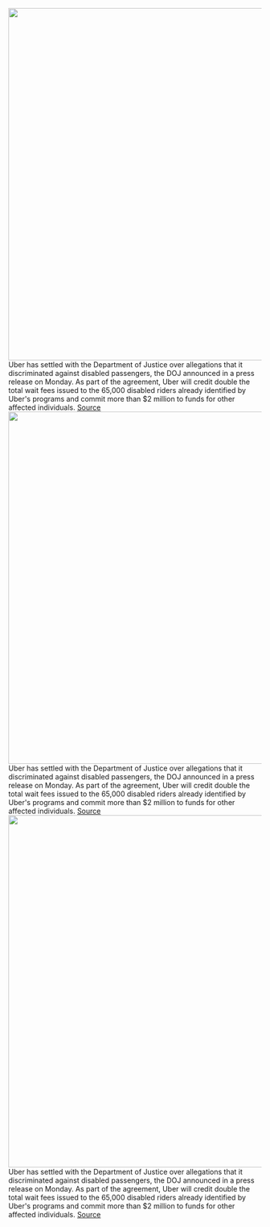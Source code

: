 <img src='https://cdn.vox-cdn.com/thumbor/Kahw1GHUSJTMRRDTo8SFtm9WcIw=/0x0:2040x1360/1200x800/filters:focal(857x517:1183x843)/cdn.vox-cdn.com/uploads/chorus_image/image/71148929/acastro_180524_1777_uber_0003.0.jpg' width='700px' /><br/>
Uber has settled with the Department of Justice over allegations that it discriminated against disabled passengers, the DOJ announced in a press release on Monday. As part of the agreement, Uber will credit double the total wait fees issued to the 65,000 disabled riders already identified by Uber's programs and commit more than $2 million to funds for other affected individuals.
<a href='https://www.theverge.com/2022/7/18/23268757/uber-disabled-riders-wait-waiver-lawsuit-settlement-ada-wheelchair'> Source <a/><img src='https://cdn.vox-cdn.com/thumbor/Kahw1GHUSJTMRRDTo8SFtm9WcIw=/0x0:2040x1360/1200x800/filters:focal(857x517:1183x843)/cdn.vox-cdn.com/uploads/chorus_image/image/71148929/acastro_180524_1777_uber_0003.0.jpg' width='700px' /><br/>
Uber has settled with the Department of Justice over allegations that it discriminated against disabled passengers, the DOJ announced in a press release on Monday. As part of the agreement, Uber will credit double the total wait fees issued to the 65,000 disabled riders already identified by Uber's programs and commit more than $2 million to funds for other affected individuals.
<a href='https://www.theverge.com/2022/7/18/23268757/uber-disabled-riders-wait-waiver-lawsuit-settlement-ada-wheelchair'> Source <a/><img src='https://cdn.vox-cdn.com/thumbor/Kahw1GHUSJTMRRDTo8SFtm9WcIw=/0x0:2040x1360/1200x800/filters:focal(857x517:1183x843)/cdn.vox-cdn.com/uploads/chorus_image/image/71148929/acastro_180524_1777_uber_0003.0.jpg' width='700px' /><br/>
Uber has settled with the Department of Justice over allegations that it discriminated against disabled passengers, the DOJ announced in a press release on Monday. As part of the agreement, Uber will credit double the total wait fees issued to the 65,000 disabled riders already identified by Uber's programs and commit more than $2 million to funds for other affected individuals.
<a href='https://www.theverge.com/2022/7/18/23268757/uber-disabled-riders-wait-waiver-lawsuit-settlement-ada-wheelchair'> Source <a/>